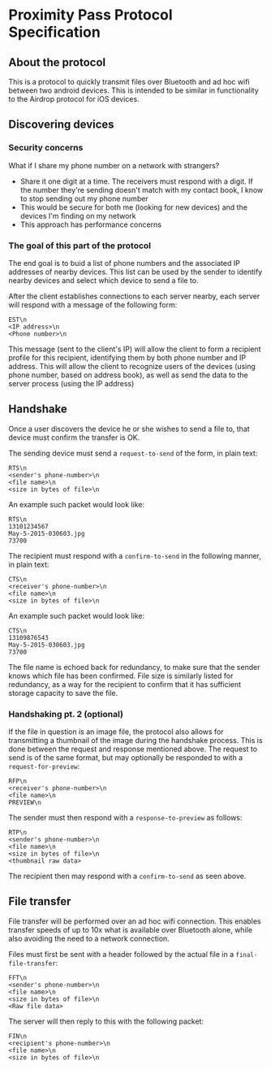 Proximity Pass Protocol Specification
=====================================

About the protocol
------------------

This is a protocol to quickly transmit files over Bluetooth and ad hoc wifi
between two android devices. This is intended to be similar in functionality
to the Airdrop protocol for iOS devices.

Discovering devices
-------------------

### Security concerns

What if I share my phone number on a network with strangers?

 - Share it one digit at a time. The receivers must respond with a digit.
   If the number they're sending doesn't match with my contact book, I know
   to stop sending out my phone number
 - This would be secure for both me (looking for new devices) and the
   devices I'm finding on my network
 - This approach has performance concerns

### The goal of this part of the protocol

The end goal is to buid a list of phone numbers and the associated IP
addresses of nearby devices. This list can be used by the sender to identify
nearby devices and select which device to send a file to.

After the client establishes connections to each server nearby, each server
will respond with a message of the following form:

```
EST\n
<IP address>\n
<Phone number>\n
```

This message (sent to the client's IP) will allow the client to form a
recipient profile for this recipient, identifying them by both phone number
and IP address. This will allow the client to recognize users of the devices
(using phone number, based on address book), as well as send the data to the
server process (using the IP address)

Handshake
---------

Once a user discovers the device he or she wishes to send a file to, that
device must confirm the transfer is OK.

The sending device must send a `request-to-send` of the form, in plain text:

```
RTS\n
<sender's phone-number>\n
<file name>\n
<size in bytes of file>\n
```

An example such packet would look like:

```
RTS\n
13101234567
May-5-2015-030603.jpg
73700
```

The recipient must respond with a `confirm-to-send` in the following manner,
in plain text:

```
CTS\n
<receiver's phone-number>\n
<file name>\n
<size in bytes of file>\n
```

An example such packet would look like:

```
CTS\n
13109876543
May-5-2015-030603.jpg
73700
```

The file name is echoed back for redundancy, to make sure that the sender
knows which file has been confirmed. File size is similarly listed for
redundancy, as a way for the recipient to confirm that it has sufficient
storage capacity to save the file.

### Handshaking pt. 2 (optional)

If the file in question is an image file, the protocol also allows for
transmitting a thumbnail of the image during the handshake process. This is
done between the request and response mentioned above. The request to send
is of the same format, but may optionally be responded to with a
`request-for-preview`:

```
RFP\n
<receiver's phone-number>\n
<file name>\n
PREVIEW\n
```

The sender must then respond with a `response-to-preview` as follows:

```
RTP\n
<sender's phone-number>\n
<file name>\n
<size in bytes of file>\n
<thumbnail raw data>
```

The recipient then may respond with a `confirm-to-send` as seen above.

File transfer
-------------

File transfer will be performed over an ad hoc wifi connection. This enables
transfer speeds of up to 10x what is available over Bluetooth alone, while
also avoiding the need to a network connection.

Files must first be sent with a header followed by the actual file in a
`final-file-transfer`:

```
FFT\n
<sender's phone-number>\n
<file name>\n
<size in bytes of file>\n
<Raw file data>
```

The server will then reply to this with the following packet:

```
FIN\n
<recipient's phone-number>\n
<file name>\n
<size in bytes of file>\n
```
